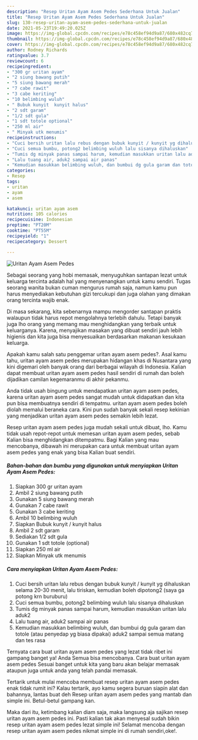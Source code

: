 ```yaml
---
description: "Resep Uritan Ayam Asem Pedes Sederhana Untuk Jualan"
title: "Resep Uritan Ayam Asem Pedes Sederhana Untuk Jualan"
slug: 130-resep-uritan-ayam-asem-pedes-sederhana-untuk-jualan
date: 2021-05-23T19:49:20.025Z
image: https://img-global.cpcdn.com/recipes/e78c458ef94d9a87/680x482cq70/uritan-ayam-asem-pedes-foto-resep-utama.jpg
thumbnail: https://img-global.cpcdn.com/recipes/e78c458ef94d9a87/680x482cq70/uritan-ayam-asem-pedes-foto-resep-utama.jpg
cover: https://img-global.cpcdn.com/recipes/e78c458ef94d9a87/680x482cq70/uritan-ayam-asem-pedes-foto-resep-utama.jpg
author: Rodney Richards
ratingvalue: 3.7
reviewcount: 6
recipeingredient:
- "300 gr uritan ayam"
- "2 siung bawang putih"
- "5 siung bawang merah"
- "7 cabe rawit"
- "3 cabe keriting"
- "10 belimbing wuluh"
- " Bubuk kunyit  kunyit halus"
- "2 sdt garam"
- "1/2 sdt gula"
- "1 sdt totole optional"
- "250 ml air"
- " Minyak utk menumis"
recipeinstructions:
- "Cuci bersih uritan lalu rebus dengan bubuk kunyit / kunyit yg dihaluskan selama 20-30 menit, lalu tiriskan, kemudian boleh dipotong2 (saya ga potong krn buruburu)"
- "Cuci semua bumbu, potong2 belimbing wuluh lalu sisanya dihaluskan"
- "Tumis dg minyak panas sampai harum, kemudian masukkan uritan lalu aduk2"
- "Lalu tuang air, aduk2 sampai air panas"
- "Kemudian masukkan belimbing wuluh, dan bumbui dg gula garam dan totole (atau penyedap yg biasa dipakai) aduk2 sampai semua matang dan tes rasa"
categories:
- Resep
tags:
- uritan
- ayam
- asem

katakunci: uritan ayam asem 
nutrition: 105 calories
recipecuisine: Indonesian
preptime: "PT20M"
cooktime: "PT55M"
recipeyield: "1"
recipecategory: Dessert

---
```



![Uritan Ayam Asem Pedes](https://img-global.cpcdn.com/recipes/e78c458ef94d9a87/680x482cq70/uritan-ayam-asem-pedes-foto-resep-utama.jpg)

Sebagai seorang yang hobi memasak, menyuguhkan santapan lezat untuk keluarga tercinta adalah hal yang menyenangkan untuk kamu sendiri. Tugas seorang  wanita bukan cuman mengurus rumah saja, namun kamu pun harus menyediakan kebutuhan gizi tercukupi dan juga olahan yang dimakan orang tercinta wajib enak.

Di masa  sekarang, kita sebenarnya mampu mengorder santapan praktis walaupun tidak harus repot mengolahnya terlebih dahulu. Tetapi banyak juga lho orang yang memang mau menghidangkan yang terbaik untuk keluarganya. Karena, menyajikan masakan yang dibuat sendiri jauh lebih higienis dan kita juga bisa menyesuaikan berdasarkan makanan kesukaan keluarga. 



Apakah kamu salah satu penggemar uritan ayam asem pedes?. Asal kamu tahu, uritan ayam asem pedes merupakan hidangan khas di Nusantara yang kini digemari oleh banyak orang dari berbagai wilayah di Indonesia. Kalian dapat membuat uritan ayam asem pedes hasil sendiri di rumah dan boleh dijadikan camilan kegemaranmu di akhir pekanmu.

Anda tidak usah bingung untuk mendapatkan uritan ayam asem pedes, karena uritan ayam asem pedes sangat mudah untuk didapatkan dan kita pun bisa membuatnya sendiri di tempatmu. uritan ayam asem pedes boleh diolah memalui beraneka cara. Kini pun sudah banyak sekali resep kekinian yang menjadikan uritan ayam asem pedes semakin lebih lezat.

Resep uritan ayam asem pedes juga mudah sekali untuk dibuat, lho. Kamu tidak usah repot-repot untuk memesan uritan ayam asem pedes, sebab Kalian bisa menghidangkan ditempatmu. Bagi Kalian yang mau mencobanya, dibawah ini merupakan cara untuk membuat uritan ayam asem pedes yang enak yang bisa Kalian buat sendiri.

<!--inarticleads1-->

##### Bahan-bahan dan bumbu yang digunakan untuk menyiapkan Uritan Ayam Asem Pedes:

1. Siapkan 300 gr uritan ayam
1. Ambil 2 siung bawang putih
1. Gunakan 5 siung bawang merah
1. Gunakan 7 cabe rawit
1. Gunakan 3 cabe keriting
1. Ambil 10 belimbing wuluh
1. Siapkan  Bubuk kunyit / kunyit halus
1. Ambil 2 sdt garam
1. Sediakan 1/2 sdt gula
1. Gunakan 1 sdt totole (optional)
1. Siapkan 250 ml air
1. Siapkan  Minyak utk menumis




<!--inarticleads2-->

##### Cara menyiapkan Uritan Ayam Asem Pedes:

1. Cuci bersih uritan lalu rebus dengan bubuk kunyit / kunyit yg dihaluskan selama 20-30 menit, lalu tiriskan, kemudian boleh dipotong2 (saya ga potong krn buruburu)
1. Cuci semua bumbu, potong2 belimbing wuluh lalu sisanya dihaluskan
1. Tumis dg minyak panas sampai harum, kemudian masukkan uritan lalu aduk2
1. Lalu tuang air, aduk2 sampai air panas
1. Kemudian masukkan belimbing wuluh, dan bumbui dg gula garam dan totole (atau penyedap yg biasa dipakai) aduk2 sampai semua matang dan tes rasa




Ternyata cara buat uritan ayam asem pedes yang lezat tidak ribet ini gampang banget ya! Anda Semua bisa mencobanya. Cara buat uritan ayam asem pedes Sesuai banget untuk kita yang baru akan belajar memasak ataupun juga untuk anda yang telah pandai memasak.

Tertarik untuk mulai mencoba membuat resep uritan ayam asem pedes enak tidak rumit ini? Kalau tertarik, ayo kamu segera buruan siapin alat dan bahannya, lantas buat deh Resep uritan ayam asem pedes yang mantab dan simple ini. Betul-betul gampang kan. 

Maka dari itu, ketimbang kalian diam saja, maka langsung aja sajikan resep uritan ayam asem pedes ini. Pasti kalian tak akan menyesal sudah bikin resep uritan ayam asem pedes lezat simple ini! Selamat mencoba dengan resep uritan ayam asem pedes nikmat simple ini di rumah sendiri,oke!.

